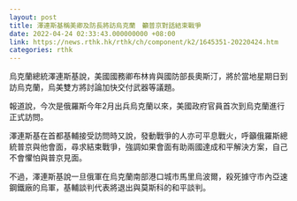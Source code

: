 ```yaml
---
layout: post
title: 澤連斯基稱美卿及防長將訪烏克蘭　籲普京對話結束戰爭
date: 2022-04-24 02:33:43.000000000 +08:00
link: https://news.rthk.hk/rthk/ch/component/k2/1645351-20220424.htm
categories: rthk
---
```


烏克蘭總統澤連斯基說，美國國務卿布林肯與國防部長奧斯汀，將於當地星期日到訪烏克蘭，烏美雙方將討論加快交付武器等議題。

報道說，今次是俄羅斯今年2月出兵烏克蘭以來，美國政府官員首次到烏克蘭進行正式訪問。

澤連斯基在首都基輔接受訪問時又說，發動戰爭的人亦可平息戰火，呼籲俄羅斯總統普京與他會面，尋求結束戰爭，強調如果會面有助兩國達成和平解決方案，自己不會懼怕與普京見面。

不過，澤連斯基說一旦俄軍在烏克蘭南部港口城市馬里烏波爾，殺死據守市內亞速鋼鐵廠的烏軍，基輔談判代表將退出與莫斯科的和平談判。
